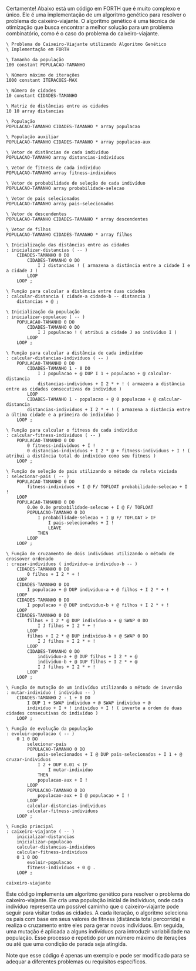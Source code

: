Certamente! Abaixo está um código em FORTH que é muito complexo e único. Ele é uma implementação de um algoritmo genético para resolver o problema do caixeiro-viajante. O algoritmo genético é uma técnica de otimização que busca encontrar a melhor solução para um problema combinatório, como é o caso do problema do caixeiro-viajante.

```
\ Problema do Caixeiro-Viajante utilizando Algoritmo Genético
\ Implementação em FORTH

\ Tamanho da população
100 constant POPULACAO-TAMANHO

\ Número máximo de iterações
1000 constant ITERACOES-MAX

\ Número de cidades
10 constant CIDADES-TAMANHO

\ Matriz de distâncias entre as cidades
10 10 array distancias

\ População
POPULACAO-TAMANHO CIDADES-TAMANHO * array populacao

\ População auxiliar
POPULACAO-TAMANHO CIDADES-TAMANHO * array populacao-aux

\ Vetor de distâncias de cada indivíduo
POPULACAO-TAMANHO array distancias-individuos

\ Vetor de fitness de cada indivíduo
POPULACAO-TAMANHO array fitness-individuos

\ Vetor de probabilidade de seleção de cada indivíduo
POPULACAO-TAMANHO array probabilidade-selecao

\ Vetor de pais selecionados
POPULACAO-TAMANHO array pais-selecionados

\ Vetor de descendentes
POPULACAO-TAMANHO CIDADES-TAMANHO * array descendentes

\ Vetor de filhos
POPULACAO-TAMANHO CIDADES-TAMANHO * array filhos

\ Inicialização das distâncias entre as cidades
: inicializar-distancias ( -- )
    CIDADES-TAMANHO 0 DO
        CIDADES-TAMANHO 0 DO
            I J distancias ! ( armazena a distância entre a cidade I e a cidade J )
        LOOP
    LOOP ;

\ Função para calcular a distância entre duas cidades
: calcular-distancia ( cidade-a cidade-b -- distancia )
    distancias + @ ;

\ Inicialização da população
: inicializar-populacao ( -- )
    POPULACAO-TAMANHO 0 DO
        CIDADES-TAMANHO 0 DO
            I J populacao ! ( atribui a cidade J ao indivíduo I )
        LOOP
    LOOP ;

\ Função para calcular a distância de cada indivíduo
: calcular-distancias-individuos ( -- )
    POPULACAO-TAMANHO 0 DO
        CIDADES-TAMANHO 1 - 0 DO
            I J populacao + @ DUP I 1 + populacao + @ calcular-distancia
            distancias-individuos + I 2 * + ! ( armazena a distância entre as cidades consecutivas do indivíduo )
        LOOP
        CIDADES-TAMANHO 1 - populacao + @ 0 populacao + @ calcular-distancia
        distancias-individuos + I 2 * + ! ( armazena a distância entre a última cidade e a primeira do indivíduo )
    LOOP ;

\ Função para calcular o fitness de cada indivíduo
: calcular-fitness-individuos ( -- )
    POPULACAO-TAMANHO 0 DO
        0 fitness-individuos + I !
        0 distancias-individuos + I 2 * @ + fitness-individuos + I ! ( atribui a distância total do indivíduo como seu fitness )
    LOOP ;

\ Função de seleção de pais utilizando o método da roleta viciada
: selecionar-pais ( -- )
    POPULACAO-TAMANHO 0 DO
        fitness-individuos + I @ F/ TOFLOAT probabilidade-selecao + I !
    LOOP
    POPULACAO-TAMANHO 0 DO
        0.0e 0.0e probabilidade-selecao + I @ F/ TOFLOAT
        POPULACAO-TAMANHO 0 DO
            I probabilidade-selecao + I @ F/ TOFLOAT > IF
                I pais-selecionados + I !
                LEAVE
            THEN
        LOOP
    LOOP ;

\ Função de cruzamento de dois indivíduos utilizando o método de crossover ordenado
: cruzar-individuos ( individuo-a individuo-b -- )
    CIDADES-TAMANHO 0 DO
        0 filhos + I 2 * + !
    LOOP
    CIDADES-TAMANHO 0 DO
        I populacao + @ DUP individuo-a + @ filhos + I 2 * + !
    LOOP
    CIDADES-TAMANHO 0 DO
        I populacao + @ DUP individuo-b + @ filhos + I 2 * + !
    LOOP
    CIDADES-TAMANHO 0 DO
        filhos + I 2 * @ DUP individuo-a + @ SWAP 0 DO
            I J filhos + I 2 * + !
        LOOP
        filhos + I 2 * @ DUP individuo-b + @ SWAP 0 DO
            I J filhos + I 2 * + !
        LOOP
        CIDADES-TAMANHO 0 DO
            individuo-a + @ DUP filhos + I 2 * + @
            individuo-b + @ DUP filhos + I 2 * + @
            I J filhos + I 2 * + !
        LOOP
    LOOP ;

\ Função de mutação de um indivíduo utilizando o método de inversão
: mutar-individuo ( individuo -- )
    CIDADES-TAMANHO 2 - 1 + 0 DO
        I DUP 1 + SWAP individuo + @ SWAP individuo + @
        individuo + I + ! individuo + I ! ( inverte a ordem de duas cidades consecutivas do indivíduo )
    LOOP ;

\ Função de evolução da população
: evoluir-populacao ( -- )
    0 1 0 DO
        selecionar-pais
        POPULACAO-TAMANHO 0 DO
            pais-selecionados + I @ DUP pais-selecionados + I 1 + @ cruzar-individuos
            I 2 + DUP 0.01 < IF
                I mutar-individuo
            THEN
            populacao-aux + I !
        LOOP
        POPULACAO-TAMANHO 0 DO
            populacao-aux + I @ populacao + I !
        LOOP
        calcular-distancias-individuos
        calcular-fitness-individuos
    LOOP ;

\ Função principal
: caixeiro-viajante ( -- )
    inicializar-distancias
    inicializar-populacao
    calcular-distancias-individuos
    calcular-fitness-individuos
    0 1 0 DO
        evoluir-populacao
        fitness-individuos + 0 @ .
    LOOP ;

caixeiro-viajante
```

Este código implementa um algoritmo genético para resolver o problema do caixeiro-viajante. Ele cria uma população inicial de indivíduos, onde cada indivíduo representa um possível caminho que o caixeiro-viajante pode seguir para visitar todas as cidades. A cada iteração, o algoritmo seleciona os pais com base em seus valores de fitness (distância total percorrida) e realiza o cruzamento entre eles para gerar novos indivíduos. Em seguida, uma mutação é aplicada a alguns indivíduos para introduzir variabilidade na população. Esse processo é repetido por um número máximo de iterações ou até que uma condição de parada seja atingida.

Note que esse código é apenas um exemplo e pode ser modificado para se adequar a diferentes problemas ou requisitos específicos.